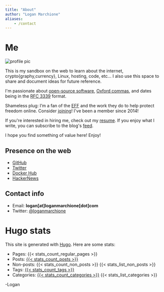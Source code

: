 ```yaml
---
title: "About"
author: "Logan Marchione"
aliases:
    - /contact
---
```


# Me

![profile pic](/assets/misc/profile_pic_head_triangula_300.svg#center)

This is my sandbox on the web to learn about the internet, crypto{graphy,currency}, Linux, hosting, code, etc... I also use this space to share and document ideas for future reference.

I'm passionate about [open-source software](https://en.wikipedia.org/wiki/Open-source_software), [Oxford commas](https://en.wikipedia.org/wiki/Serial_comma), and dates being in the [RFC 3339](https://datatracker.ietf.org/doc/html/rfc3339) format.

Shameless plug: I’m a fan of the [EFF](https://www.eff.org/) and the work they do to help protect freedom online. Consider [joining](https://www.eff.org/join)! I've been a member since 2014!

If you're interested in hiring me, check out my [resume](https://loganmarchione.com/resume). If you enjoy what I write, you can subscribe to the blog's [feed](/index.xml).
            
I hope you find something of value here! Enjoy!

## Presence on the web

* [GitHub](https://github.com/loganmarchione)
* [Twitter](https://twitter.com/loganmarchione)
* [Docker Hub](https://hub.docker.com/u/loganmarchione)
* [HackerNews](https://news.ycombinator.com/user?id=loganmarchione)

## Contact info

* Email: **logan[at]loganmarchione[dot]com**
* Twitter: [@loganmarchione](https://twitter.com/loganmarchione)

# Hugo stats
This site is generated with [Hugo](https://gohugo.io/). Here are some stats:
* Pages: {{< stats_count_regular_pages >}}
* Posts: [{{< stats_count_posts >}}](/posts)
* Non-posts: {{< stats_count_non_posts >}}
{{< stats_list_non_posts >}}
* Tags: [{{< stats_count_tags >}}](/tags)
* Categories: [{{< stats_count_categories >}}](/categories)
{{< stats_list_categories >}}

\-Logan
